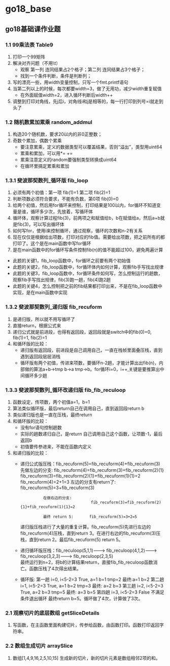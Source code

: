 # go18_base

## go18基础课作业题
### 1.1 99乘法表 Table9
1. 打印一个99矩阵
2. 解决对齐问题（不用\t）
   * 观察 第一列 连同结果占2个格子；第二列 连同结果占3个格子；
   * 找到一个条件判断，条件是判断列；
3. 写的漂亮一些，用width变量控制，只写一个fmt.printf语句
4. 当第二列以上的时候，每次都要width=3，做了无用功，减少width重复赋值
   * 在外面赋值width=2，进入循环判断后width++
5. 调整到打印对角线，先j后i，对角线i和j是相等的，每一行打印到列号=i就走到头了
### 1.2 随机数累加累乘 random_addmul
1. 构造20个随机数，要求20以内的非0正整数；
2. 奇数个累加，偶数个累乘
   * 要注意累乘，定义的数据类型可以覆盖结果，否则“溢出”，类型用uint64
   * 累乘和累加，可以用*=  +=
   * 累乘注意定义的random要强制类型转换成uint64
   * 在循环里搞定累乘和累加
### 1.3.1 斐波那契数列_循环版 fib_loop
1. 必须有两个初值：第一项 fib(1)=1 第二项 fib(2)=1
2. 判断项数必须符合要求，不能有负数，第0项 fib(0)=0
3. 给两个初值，然后用for循环来控制，打印结果是100以内，for循环不知道变量是谁，循环多少次，先放着，写循环体
4. 循环体，观察计算过程fib(3)，前两项之和赋值给b，b在赋值给a，然后a+b就是fib(3)，可以写出循环体
5. 如何写for，使用i来控制循环，通过观察，循环的次数和n-2有关系
6. 现在仅仅是根据给出项数，打印对应的fib值。需要给出项数，把之前所有的都打印了。这个是在main函数中写for循环
7. 是在main函数中的for循环写条件控制fib(n)的值不能超过100，避免两遍计算
* 此题的关键1，fib_loop函数中，for循环之前要有两个初始值
* 此题的关键2，fib_loop函数中，for循环体内如何计算，观察fib手写找出规律
* 此题的关键3，fib_loop函数中，for循环条件如何写，怎么控制运行的趟数，观察fib手写找出规律，fib(3)跑一趟，fib(4)跑2趟
* 此题的关键4，怎么控制把之前的fib结果都打印出来，不是在fib_loop函数中实现，是在main函数中实现
### 1.3.2 斐波那契数列_递归版 fib_recuform
1. 是递归版，所以就不用写循环了
2. 直接return，根据公式来
3. 递归公式就是前进段，也得有返回段，返回段就是switch中的fib(0)=0, fib(1)=1, fib(2)=1
4. 和循环版的比较：
   * 递归版有返回段，前进段是自己调用自己，一直在栈帧里面叠压栈，直到遇到返回段层层消栈
   * 循环版有两个初值，传进来项数，要循环n-2趟，才能计算出出fib(n)，内部做的算法a+b->tmp  b->a  tmp->b。for循环i=0，i++,关键是要推算出中间循环多少趟
### 1.3.3 斐波那契数列_循环改递归版 fib_fib_reculoop
1. 函数设定，传项数，两个初值a=1，b=1
2. 算法类似循环版，最后return自己在调用自己，直到返回段return b
3. 类似递归版也是一直在压栈，最终return
4. 和循环版的比较：
   * 没有for语句控制趟数
   * 实际的趟数递归自己，是return 自己调用自己这个函数，让项数-1，最后返回b
   * 初值要传参进来，不能在函数内定义
5. 和递归版的比较：
   * 递归公式版压栈：fib_recuform(5)=fib_recuform(4)+fib_recuform(3)
                   先做左边的分支:       fib_recuform(4)=fib_recuform(3)+fib_recuform(2){1}
                                        fib_recuform(3)=fib_recuform(2){1}+fib_recuform(1){1}=2
                                        fib_recuform(4)=2+1=3
                   左边的分支有return了: fib_recuform(5)=3+fib_recuform(3)

                   在做右边的分支:
                                        fib_recuform(3)=fib_recuform(2){1}+fib_recuform(1){1}=2
               
                   最终 return 5:       fib_recuform(5)=3+2=5
                                     
                
      递归版压栈进行了大量的重复计算。fib_recuform(5)先进行左边的fib_recuform(4)压栈，直到return 3。在进行右边的fib_recuform(3)压栈，直到return 2。最后fib_recuform(5) return 5。
   * 递归循环版压栈：fib_reculoop(5,1,1)--->
                                           fib_reculoop(4,1,2)--->
                                                                   fib_reculoop(3,2,3)--->
                                                                                           fib_reculoop(2,3,5)  
     最终运行到n=2，将b的计算结果return，直接fib_fib_reculoop函数消亡。函数压栈了4次得出结果。
   * 循环版: 第一趟 i=0, i<5-2=3 True, a=1 b=1 tmp=2  最终:a=1 b=2
            第二趟 i=1, i<5-2=3 True, a=1 b=2 tmp=3 最终: a=2 b=3
            第三趟 i=2, i<5-2=3 True, a=2 b=3 tmp=5 最终: a=3 b=5
            第四趟 i=3, i<5-2=3 False 不满足条件退出循环
            最终return b=5。循环做了4次，计算做了3次。
### 2.1 观察切片的底层数组 getSliceDetails
1. 写函数，在主函数里面构建切片，传参给函数，由函数打印。函数打印返回字符串。

### 2.2 数组生成切片 arraySlice
1. 数组[1,4,9,16,2,5,10,15] 生成新的切片，新的切片元素是数组相邻2项的和。


